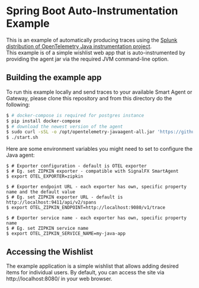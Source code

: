 # Spring Boot Auto-Instrumentation Example

This is an example of automatically producing traces using the
[Splunk distribution of OpenTelemetry Java instrumentation project](https://github.com/signalfx/splunk-otel-java).  
This example is of a simple wishlist web app that is auto-instrumented by providing
the agent jar via the required JVM command-line option.

## Building the example app

To run this example locally and send traces to your available Smart Agent or Gateway,
please clone this repository and from this directory do the following:

```bash
$ # docker-compose is required for postgres instance
$ pip install docker-compose
$ # download the newest version of the agent
$ sudo curl -sSL -o /opt/opentelemetry-javaagent-all.jar 'https://github.com/signalfx/signalfx-otel-java/releases/latest/download/signalfx-otel-javaagent-all.jar'
$ ./start.sh
```

Here are some environment variables you might need to set to configure the Java
agent:
```
$ # Exporter configuration - default is OTEL exporter
$ # Eg. set ZIPKIN exporter - compatible with SignalFX SmartAgent
$ export OTEL_EXPORTER=zipkin

$ # Exporter endpoint URL - each exporter has own, specific property name and the default value  
$ # Eg. set ZIPKIN exporter URL - default is http://localhost:9411/api/v2/spans
$ export OTEL_ZIPKIN_ENDPOINT=http://localhost:9080/v1/trace

$ # Exporter service name - each exporter has own, specific property name
$ # Eg. set ZIPKIN service name
$ export OTEL_ZIPKIN_SERVICE_NAME=my-java-app
```

## Accessing the Wishlist

The example application is a simple wishlist that allows adding desired items for
individual users.  By default, you can access the site via http://localhost:8080/ in your
web browser.
